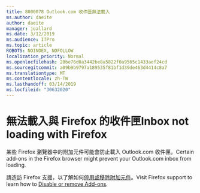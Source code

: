 ```yaml
---
title: 8000078 Outlook.com 收件匣無法載入
ms.author: daeite
author: daeite
manager: joallard
ms.date: 3/12/2019
ms.audience: ITPro
ms.topic: article
ROBOTS: NOINDEX, NOFOLLOW
localization_priority: Normal
ms.openlocfilehash: 20be76d0a3442be8a5822f0a9565c1433aef24cd
ms.sourcegitcommit: a09b9b9797a189535f81bf1d39de463d4414c8a7
ms.translationtype: MT
ms.contentlocale: zh-TW
ms.lasthandoff: 03/14/2019
ms.locfileid: "30632020"
---
```

# <a name="inbox-not-loading-with-firefox"></a><span data-ttu-id="93fce-102">無法載入與 Firefox 的收件匣</span><span class="sxs-lookup"><span data-stu-id="93fce-102">Inbox not loading with Firefox</span></span>

<span data-ttu-id="93fce-103">某些 Firefox 瀏覽器中的附加元件可能會防止載入 Outlook.com 收件匣。</span><span class="sxs-lookup"><span data-stu-id="93fce-103">Certain add-ons in the Firefox browser might prevent your Outlook.com inbox from loading.</span></span>
  
<span data-ttu-id="93fce-104">請造訪 Firefox 支援，以了解如何[停用或移除附加元件](https://support.mozilla.org/kb/disable-or-remove-add-ons)。</span><span class="sxs-lookup"><span data-stu-id="93fce-104">Visit Firefox support to learn how to [Disable or remove Add-ons](https://support.mozilla.org/kb/disable-or-remove-add-ons).</span></span>

